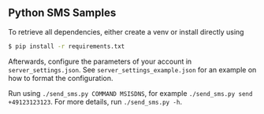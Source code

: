 Python SMS Samples
------------------

To retrieve all dependencies, either create a venv or install directly
using

```bash
$ pip install -r requirements.txt
```

Afterwards, configure the parameters of your account in `server_settings.json`.
See `server_settings_example.json` for an example on how to format the configuration.


Run using `./send_sms.py COMMAND MSISDNS`, for example `./send_sms.py send +49123123123`.
For more details, run `./send_sms.py -h`.
